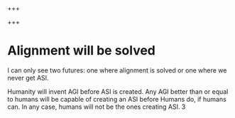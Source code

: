 +++

+++

# Alignment will be solved
I can only see two futures: one where alignment is solved or one where we never get ASI. 

Humanity will invent AGI before ASI is created. Any AGI better than or equal to humans will be capable of creating an ASI before Humans do, if humans can. In any case, humans will not be the ones creating ASI. 3